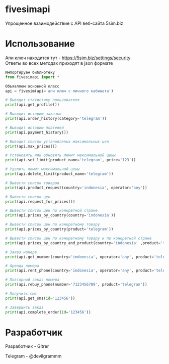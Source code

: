 # fivesimapi
Упрощенное взаимодействие с API веб-сайта 5sim.biz

# Использование
Апи ключ находится тут - https://5sim.biz/settings/security <br>
Ответы во всех методах приходят в json формате


```python
Импортируем библиотеку
from fivesimapi import *

Объявляем основной класс
api = fivesim(api='апи ключ с личного кабинета')

# Выводит статистику пользователя
print(api.get_profile())

# Выводит историю заказов
print(api.order_history(category='telegram'))

# Выводит историю платежей
print(api.payment_history())

# Выводит список установленых максимальных цен
print(api.max_prices())

# Установить или обновить лимит максимальной цены
print(api.set_limit(product_name='telegram', price='123'))

# Удалить лимит максимальной цены
print(api.delete_limit(product_name='telegram'))

# Вывести список товаров
print(api.product_request(country='indonesia', operator='any'))

# Вывести список цен
print(api.request_for_prices())

# Вывести список цен по конкретной стране
print(api.prices_by_country(country='indonesia'))

# Вывести список цен по конкретному товару
print(api.prices_by_country(product='telegram'))

# Вывести список цен по конкретному товару и по конкретной стране
print(api.prices_by_country_and_product(country='indonesia' ,product='telegram'))

# Заказ номера
print(api.get_number(country='indonesia', operator='any', product='telegram'))

# Аренда номера
print(api.rent_phone(country='indonesia', operator='any', product='telegram'))

# Повторный заказ номера
print(api.rebuy_phone(number='7123456789', product='telegram'))

# Получить смс
print(api.get_sms(id='123456'))

# Завершить заказ
print(api.complete_order(id='123456'))
```

# Разработчик
Разработчик - Gitrer

Telegram - @devilgrammm

